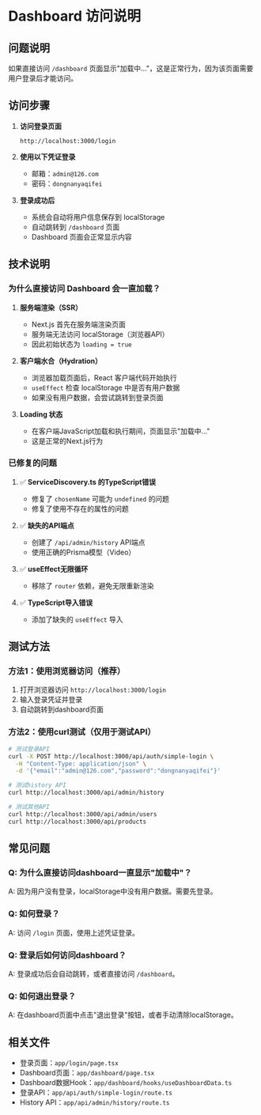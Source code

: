 # Dashboard 访问说明

## 问题说明

如果直接访问 `/dashboard` 页面显示"加载中..."，这是正常行为，因为该页面需要用户登录后才能访问。

## 访问步骤

1. **访问登录页面**
   ```
   http://localhost:3000/login
   ```

2. **使用以下凭证登录**
   - 邮箱：`admin@126.com`
   - 密码：`dongnanyaqifei`

3. **登录成功后**
   - 系统会自动将用户信息保存到 localStorage
   - 自动跳转到 `/dashboard` 页面
   - Dashboard 页面会正常显示内容

## 技术说明

### 为什么直接访问 Dashboard 会一直加载？

1. **服务端渲染（SSR）**
   - Next.js 首先在服务端渲染页面
   - 服务端无法访问 localStorage（浏览器API）
   - 因此初始状态为 `loading = true`

2. **客户端水合（Hydration）**
   - 浏览器加载页面后，React 客户端代码开始执行
   - `useEffect` 检查 localStorage 中是否有用户数据
   - 如果没有用户数据，会尝试跳转到登录页面

3. **Loading 状态**
   - 在客户端JavaScript加载和执行期间，页面显示"加载中..."
   - 这是正常的Next.js行为

### 已修复的问题

1. ✅ **ServiceDiscovery.ts 的TypeScript错误**
   - 修复了 `chosenName` 可能为 `undefined` 的问题
   - 修复了使用不存在的属性的问题

2. ✅ **缺失的API端点**
   - 创建了 `/api/admin/history` API端点
   - 使用正确的Prisma模型（Video）

3. ✅ **useEffect无限循环**
   - 移除了 `router` 依赖，避免无限重新渲染

4. ✅ **TypeScript导入错误**
   - 添加了缺失的 `useEffect` 导入

## 测试方法

### 方法1：使用浏览器访问（推荐）

1. 打开浏览器访问 `http://localhost:3000/login`
2. 输入登录凭证并登录
3. 自动跳转到dashboard页面

### 方法2：使用curl测试（仅用于测试API）

```bash
# 测试登录API
curl -X POST http://localhost:3000/api/auth/simple-login \
  -H "Content-Type: application/json" \
  -d '{"email":"admin@126.com","password":"dongnanyaqifei"}'

# 测试history API
curl http://localhost:3000/api/admin/history

# 测试其他API
curl http://localhost:3000/api/admin/users
curl http://localhost:3000/api/products
```

## 常见问题

### Q: 为什么直接访问dashboard一直显示"加载中"？
A: 因为用户没有登录，localStorage中没有用户数据。需要先登录。

### Q: 如何登录？
A: 访问 `/login` 页面，使用上述凭证登录。

### Q: 登录后如何访问dashboard？
A: 登录成功后会自动跳转，或者直接访问 `/dashboard`。

### Q: 如何退出登录？
A: 在dashboard页面中点击"退出登录"按钮，或者手动清除localStorage。

## 相关文件

- 登录页面：`app/login/page.tsx`
- Dashboard页面：`app/dashboard/page.tsx`
- Dashboard数据Hook：`app/dashboard/hooks/useDashboardData.ts`
- 登录API：`app/api/auth/simple-login/route.ts`
- History API：`app/api/admin/history/route.ts`

